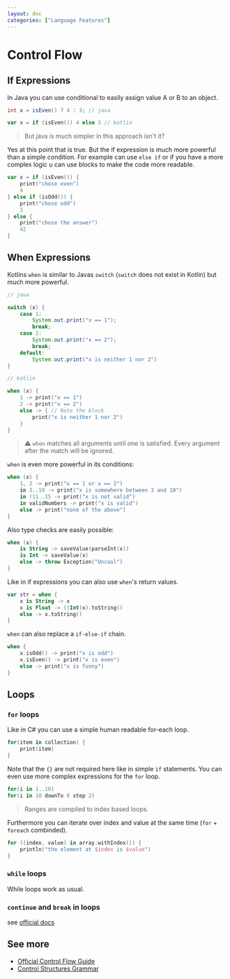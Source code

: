 ```yaml
---
layout: doc
categories: ["Language Features"]
---
```

# Control Flow

## If Expressions

In Java you can use conditional to easily assign value A or B to an object.

```java
int x = isEven() ? 4 : 3; // java
```

```kotlin
var x = if (isEven()) 4 else 3 // kotlin
```

> But java is much simpler in this approach isn't it?

Yes at this point that is true. But the if expression is much more powerful than a simple condition. For example can use `else if` or if you have a more complex logic u can use blocks to make the code more readable.

```kotlin
var x = if (isEven()) {
    print("chose even")
    4
} else if (isOdd()) {
    print("chose odd")
    3
} else {
    print("chose the answer")
    42
}
```

## When Expressions

Kotlins `when` is similar to Javas `switch` (`switch` does not exist in Kotlin) but much more powerful.

```java
// java

switch (x) {
    case 1:
        System.out.print("x == 1");
        break;
    case 2:
        System.out.print("x == 2");
        break;
    default:
        System.out.print("x is neither 1 nor 2")
}
```

```kotlin
// kotlin

when (x) {
    1 -> print("x == 1")
    2 -> print("x == 2")
    else -> { // Note the block
        print("x is neither 1 nor 2")
    }
}
```

> ⚠ `when` matches all arguments until one is satisfied. Every argument after the match will be ignored.

`when` is even more powerful in its conditions:

```kotlin
when (x) {
    1, 2 -> print("x == 1 or x == 2")
    in 3..10 -> print("x is somewhere between 3 and 10")
    in !11..15 -> print("x is not valid")
    in validNumbers -> print("x is valid")
    else -> print("none of the above")
}
```

Also type checks are easily possible:

```kotlin
when (x) {
    is String -> saveValue(parseInt(x))
    is Int -> saveValue(x)
    else -> throw Exception("Uncool")
}
```

Like in if expressions you can also use `when`'s return values.

```kotlin
var str = when {
    x is String -> x
    x is Float -> ((Int)x).toString()
    else -> x.toString()
}
```

`when` can also replace a `if-else-if` chain.

```kotlin
when {
    x.isOdd() -> print("x is odd")
    x.isEven() -> print("x is even")
    else -> print("x is funny")
}
```

## Loops

### `for` loops

Like in C# you can use a simple human readable for-each loop.

```kotlin
for(item in collection) {
    print(item)
}
```

Note that the `{}` are not required here like in simple `if` statements. You can even use more complex expressions for the `for` loop.

```kotlin
for(i in 1..10)
for(i in 10 downTo 0 step 2)
```

> Ranges are compiled to index based loops.

Furthermore you can iterate over index and value at the same time (`for` + `foreach` combinded).

```kotlin
for ((index, value) in array.withIndex()) {
    println("the element at $index is $value")
}
```

### `while` loops

While loops work as usual.

### `continue` and `break` in loops

see [official docs](https://kotlinlang.org/docs/reference/returns.html#break-and-continue-labels)

## See more

* [Official Control Flow Guide](https://kotlinlang.org/docs/reference/control-flow.html)
* [Control Structures Grammar](https://kotlinlang.org/docs/reference/grammar.html#control-structures)